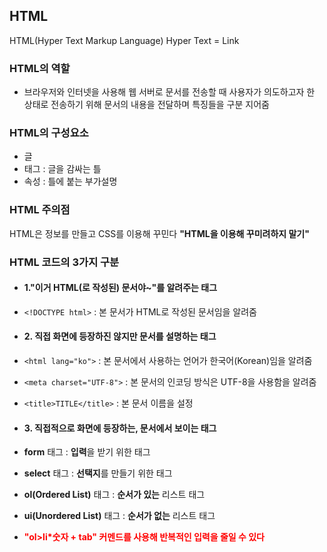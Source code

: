 ## HTML

HTML(Hyper Text Markup Language)
Hyper Text = Link



### HTML의 역할
- 브라우저와 인터넷을 사용해 웹 서버로 문서를 전송할 때 사용자가 의도하고자 한 상태로
전송하기 위해 문서의 내용을 전달하며 특징들을 구분 지어줌



### HTML의 구성요소
- 글
- 태그 : 글을 감싸는 틀
- 속성 : 틀에 붙는 부가설명



### HTML 주의점
HTML은 정보를 만들고
CSS를 이용해 꾸민다
<strong>"HTML을 이용해 꾸미려하지 말기"</strong>



### HTML 코드의 3가지 구분
- #### 1."이거 HTML(로 작성된) 문서야~"를 알려주는 태그
- ```<!DOCTYPE html>``` : 본 문서가 HTML로 작성된 문서임을 알려줌


- #### 2. 직접 화면에 등장하진 않지만 문서를 설명하는 태그
- ```<html lang="ko">``` : 본 문서에서 사용하는 언어가 한국어(Korean)임을 알려줌
- ```<meta charset="UTF-8">``` : 본 문서의 인코딩 방식은 UTF-8을 사용함을 알려줌
- ```<title>TITLE</title>``` : 본 문서 이름을 설정


- #### 3. 직접적으로 화면에 등장하는, 문서에서 보이는 태그
- <strong>form</strong> 태그 : <strong>입력</strong>을 받기 위한 태그
- <strong>select</strong> 태그 : <strong>선택지</strong>를 만들기 위한 태그
- <strong>ol(Ordered List)</strong> 태그 : <strong>순서가 있는</strong> 리스트 태그
- <strong>ui(Unordered List)</strong> 태그 : <strong>순서가 없는</strong> 리스트 태그
- <strong><span style="color:red">"ol>li*숫자  + tab" 커멘드를 사용해 반복적인 입력을 줄일 수 있다</span></strong>